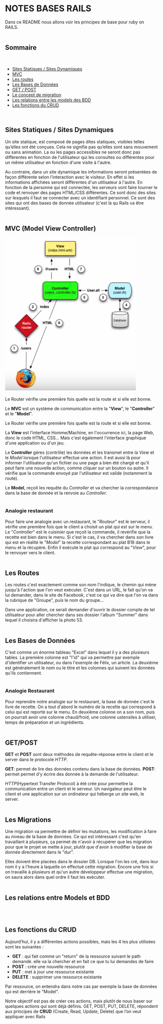 # NOTES BASES RAILS
Dans ce README nous allons voir les principes de base pour ruby on RAILS.
</br>
</br>

## Sommaire
</br>

* [Sites Statiques / Sites Dynamiques](#stat_dyn)
* [MVC](#mvc)
* [Les routes](#routes)
* [Les Bases de Données](#bases_de_données)
* [GET / POST](#get_post)
* [Le concept de migration](#migrations)
* [Les relations entre les models des BDD](#relations_models_bdd)
* [Les fonctions du CRUD](#crud)
</br>

## <a name="stat_dyn">Sites Statiques / Sites Dynamiques</a>

Un site statique, est composé de pages dites statiques, visibles telles qu’elles ont été conçues. Cela ne signifie pas qu’elles sont sans mouvement ou sans animation. La ou les pages accessibles ne seront donc pas différentes en fonction de l'utilisateur qui les consultes ou différentes pour un même utilisateur en fonction d'une visite à l'autre.

Au contraire, dans un site dynamique les informations seront présentées de façon différente selon l’interaction avec le visiteur. En effet si les informations affichées seront différentes d'un utilisateur à l'autre. En fonction de la personne qui est connectée, les serveurs vont faire tourner le code et renvoyer des pages HTML/CSS différentes. Ce sont donc des sites sur lesquels il faut se connecter avec un identifiant personnel. Ce sont des sites qui ont des bases de donnée utilisateur (c'est là qu Rails va être intéressant).
</br>
</br>




## <a name="mvc">MVC (Model View Controller)</a>

![Image Archi](/image/schema_MVC.png) </br>
</br>
Le Router vérifie une première fois quelle est la route et si elle est bonne.

Le **MVC** est un système de communication entre la "**View**", le "**Controller**" et le "**Model**".

Le Router vérifie une première fois quelle est la route et si elle est bonne.

La **View** est l'interface Homme/Machine, en l'occurrence ici, la page Web, donc le code HTML, CSS... Mais c'est également l'interface graphique d'une application ou d'un jeu.

Le **Controller** gères (contrôle) les données et les transmet entre la *View* et le *Model* lorsque l'utilisateur effectue une action. Il est aussi là pour informer l'utilisateur qu'un fichier ou une page a bien été chargé et qu'il peut faire une nouvelle action, comme cliquer sur un bouton ou autre.
Il vérifie que la commande envoyé par l'utilisateur est valide (notamment la route).

Le **Model**, reçoit les requête du *Controller* et va chercher la correspondance dans la base de donnée et la renvoie au *Controller*.
</br>
</br>


### Analogie restaurant

Pour faire une analogie avec un restaurant, le "*Routeur*" est le serveur, il vérifie une première fois que le client a choisit un plat qui est sur le menu.
Le "*Controller*" est le cuisinier que reçoit la commande, il revérifie que la recette est bien dans le menu.
Si c'est le cas, il va chercher dans son livre qui est en réalité le "*Model*" la recette correspondant au plat B18 dans le menu et la récupère.
Enfin il exécute le plat qui correspond au "*View*", pour le renvoyer vers le client.
</br>
</br>


## <a name="routes">Les Routes</a>

Les routes c'est exactement comme son nom l'indique, le chemin qui mène jusqu'à l'action que l'on veut exécuter.
C'est dans un URL, le fait qu'on va lui demander, dans le site de Facebook, c'est ce qui va dire que l'on va dans la rubrique de "Groupe", puis le nom du groupe...

Dans une application, ce serait demander d'ouvrir le dossier compte de tel utilisateur pour aller chercher dans ses dossier l'album "Summer" dans lequel il choisira d'afficher la photo 53.
</br>
</br>


## <a name="bases_de_données">Les Bases de Données</a>

C'est comme un énorme tableau "Excel" dans lequel il y a des plusieurs tables.
La première colonne est "l'id" qui va permettre par exemple d'identifier un utilisateur, ou dans l'exemple de Félix, un article. La deuxième est généralement le nom ou le titre et les colonnes qui suivent les données qu'ils contiennent.
</br>
</br>


### Analogie Restaurant

Pour reprendre notre analogie sur le restaurant, la base de donnée c'est le livre de recette.
On a tout d'abord le numéro de la recette qui correspond à celui qui est reporté sur le menu.
En deuxième colonne on a son nom, puis on pourrait avoir une colonne chaud/froid, une colonne ustensiles à utiliser, temps de préparation et un ingrédients.
</br>
</br>


## <a name="get_post">GET/POST</a>

**GET** et **POST** sont deux méthodes de requête-réponse entre le client et le server dans le protocole *HTTP*.

**GET**: permet de lire des données contenu dans la base de données.
**POST**: permet permet d'y écrire des donnée à la demande de l'utilisateur.

*HTTP*(Hypertext Transfer Protocol) à été crée pour permettre la communication entre un client et le serveur. Un navigateur peut être le client et une application sur un ordinateur qui héberge un site web, le server.
</br>
</br>


## <a name="migrations">Les Migrations</a>

Une migration va permettre de définir les mutations, les modification à faire au niveau de la base de données.
Ce qui est intéressant c'est qu'en travaillant à plusieurs, ça permet de n'avoir à récupérer que les migration pour que le projet se mette à jour, plutôt que d'avoir à modifier la base de donnée directement dans le "dur".

Elles doivent être placées dans le dossier DB.
Lorsque l'on les cré, dans leur nom il y a l'heure à laquelle on effectué cette migration.
Encore une fois si on travaille à plusieurs et qu'un autre développeur effectue une migration, on saura alors dans quel ordre il faut les exécuter.
</br>
</br>


## <a name="relations_models_bdd">Les relations entre Models et BDD</a>

</br>
</br>


## <a name="crud">Les fonctions du CRUD</a>

Aujourd’hui, il y a différentes actions possibles, mais les 4 les plus utilisées sont les suivantes :
* **GET** : qui fait comme un "return" de la ressource suivant le path demandé. elle va la chercher et en fait ce que tu lui demandes de faire
* **POST** : crée une nouvelle ressource
* **PUT** : met à jour une ressource existante
* **DELETE** : supprimer une ressource existante

Par ressource, on entendra dans notre cas par exemple la base de données qui est derrière le "Model".

Notre objectif est pas de créer ces actions, mais plutôt de nous baser sur quelques actions qui sont déjà définis. GET, POST, PUT, DELETE, répondent aux principes de **CRUD** (Create, Read, Update, Delete) que l’on veut appliquer avec Rails
